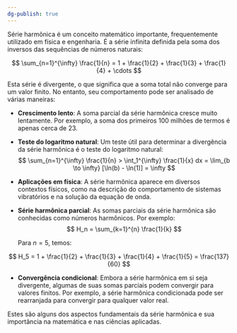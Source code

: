 ```yaml
---
dg-publish: true
---
```


Série harmônica é um conceito matemático importante, frequentemente utilizado em física e engenharia. É a série infinita definida pela soma dos inversos das sequências de números naturais:

$$
\sum_{n=1}^{\infty} \frac{1}{n} = 1 + \frac{1}{2} + \frac{1}{3} + \frac{1}{4} + \cdots
$$

Esta série é divergente, o que significa que a soma total não converge para um valor finito. No entanto, seu comportamento pode ser analisado de várias maneiras:

- **Crescimento lento**: A soma parcial da série harmônica cresce muito lentamente. Por exemplo, a soma dos primeiros 100 milhões de termos é apenas cerca de 23.
- **Teste do logaritmo natural**: Um teste útil para determinar a divergência da série harmônica é o teste do logaritmo natural:
$$
\sum_{n=1}^{\infty} \frac{1}{n} > \int_1^{\infty} \frac{1}{x} dx = \lim_{b \to \infty} [\ln(b) - \ln(1)] = \infty
$$
- **Aplicações em física**: A série harmônica aparece em diversos contextos físicos, como na descrição do comportamento de sistemas vibratórios e na solução da equação de onda.
- **Série harmônica parcial**: As somas parciais da série harmônica são conhecidas como números harmônicos. Por exemplo:
$$
H_n = \sum_{k=1}^{n} \frac{1}{k}
$$

  Para $n = 5$, temos:

$$
H_5 = 1 + \frac{1}{2} + \frac{1}{3} + \frac{1}{4} + \frac{1}{5} = \frac{137}{60}
$$
- **Convergência condicional**: Embora a série harmônica em si seja divergente, algumas de suas somas parciais podem convergir para valores finitos. Por exemplo, a série harmônica condicionada pode ser rearranjada para convergir para qualquer valor real.

Estes são alguns dos aspectos fundamentais da série harmônica e sua importância na matemática e nas ciências aplicadas.
